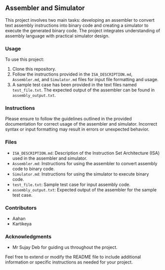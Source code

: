 ## Assembler and Simulator

This project involves two main tasks: developing an assembler to convert text assembly instructions into binary code and creating a simulator to execute the generated binary code. The project integrates understanding of assembly language with practical simulator design.

### Usage

To use this project:

1. Clone this repository.
2. Follow the instructions provided in the `ISA_DESCRIPTION.md`, `Assembler.md`, and `Simulator.md` files for input file formatting and usage.
3. A sample test case has been provided in the text files named `test_file.txt`. The expected output of the assembler can be found in `assembly_output.txt`.

### Instructions

Please ensure to follow the guidelines outlined in the provided documentation for correct usage of the assembler and simulator. Incorrect syntax or input formatting may result in errors or unexpected behavior.

### Files

- `ISA_DESCRIPTION.md`: Description of the Instruction Set Architecture (ISA) used in the assembler and simulator.
- `Assembler.md`: Instructions for using the assembler to convert assembly code to binary code.
- `Simulator.md`: Instructions for using the simulator to execute binary code.
- `test_file.txt`: Sample test case for input assembly code.
- `assembly_output.txt`: Expected output of the assembler for the sample test case.

### Contributors

- Aahan 
- Kartikeya


### Acknowledgments

- Mr Sujay Deb for guiding us throughout the project.

Feel free to extend or modify the README file to include additional information or specific instructions as needed for your project.
